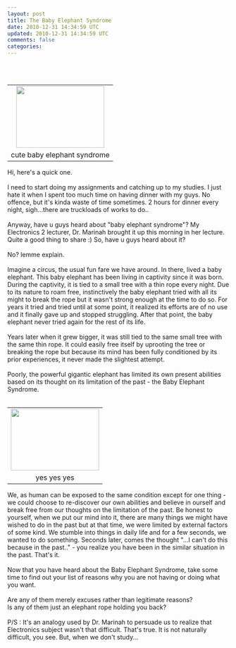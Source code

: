 ```yaml
---           
layout: post
title: The Baby Elephant Syndrome
date: 2010-12-31 14:34:59 UTC
updated: 2010-12-31 14:34:59 UTC
comments: false
categories: 
---
```


<div class="separator" style="clear: both; text-align: left;"></div><br /><br /><table cellpadding="0" cellspacing="0" class="tr-caption-container" style="float: left; margin-right: 1em; text-align: left;"><tbody><tr><td style="text-align: center;"><a href="http://1.bp.blogspot.com/_ikrmaHIoTiA/TR3pA9dTn7I/AAAAAAAAAIM/f--ypMUDhw8/s1600/41X2A7AEKFL._SL500_AA280_.jpg" imageanchor="1" style="clear: left; margin-bottom: 1em; margin-left: auto; margin-right: auto;"><img border="0" height="140" src="http://1.bp.blogspot.com/_ikrmaHIoTiA/TR3pA9dTn7I/AAAAAAAAAIM/f--ypMUDhw8/s1600/41X2A7AEKFL._SL500_AA280_.jpg" width="200" /></a></td></tr><tr><td class="tr-caption" style="text-align: center;">cute baby elephant syndrome</td></tr></tbody></table>Hi, here's a quick one.<br /><br />I need to start doing my assignments and catching up to my studies. I just hate it when I spent too much time on having dinner with my guys. No offence, but it's kinda waste of time sometimes. 2 hours for dinner&nbsp;every night, sigh...there are truckloads of works to do..<br /><br />Anyway, have u guys heard about "baby elephant syndrome"? My Electronics 2 lecturer, Dr. Marinah brought it up this morning in her lecture. Quite a good thing to share :) So,&nbsp;have u guys heard about it?<br /><br />No? lemme explain.<br /><br />Imagine a&nbsp;circus, the usual fun fare we have around. In there, lived a baby elephant. This baby elephant has been living in captivity since it was born. During the captivity, it is tied to a small tree with a thin rope every night. Due to its nature to roam free, instinctively the baby elephant tried with all its might to break the rope but it wasn't strong enough at the time to do so. For years it tried and tried until at some point, it realized its efforts are of no use and it finally gave up and stopped struggling. After that point, the baby elephant never tried again for the rest of its life.<br /><br />Years later when it grew bigger, it was still tied to the same small tree with the same thin rope. It could easily free itself by uprooting the tree or breaking the rope but because its mind has been fully conditioned by its prior experiences, it never made the slightest attempt.<br /><br />Poorly, the powerful gigantic elephant has limited its own present abilities based on its thought on its limitation of the past - the Baby Elephant Syndrome.<br /><div class="separator" style="clear: both; text-align: left;"></div><br /><table cellpadding="0" cellspacing="0" class="tr-caption-container" style="float: right; margin-left: 1em; text-align: left;"><tbody><tr><td style="text-align: center;"><a href="http://3.bp.blogspot.com/_ikrmaHIoTiA/TR3pmyZbuwI/AAAAAAAAAIQ/rxbBL5wwkzs/s1600/Positive+Attitude_100109a.jpg" imageanchor="1" style="clear: left; margin-bottom: 1em; margin-left: auto; margin-right: auto;"><img border="0" height="140" src="http://3.bp.blogspot.com/_ikrmaHIoTiA/TR3pmyZbuwI/AAAAAAAAAIQ/rxbBL5wwkzs/s1600/Positive+Attitude_100109a.jpg" width="200" /></a></td></tr><tr><td class="tr-caption" style="text-align: center;">yes yes yes</td></tr></tbody></table>We, as human can be exposed to the same condition except for one thing - we could choose to re-discover our own abilities and believe in ourself and break free from our thoughts on the limitation of the past. Be honest to yourself, when we put our mind into it, there are many things we might have wished to do in the past but at that time, we were limited by external factors of some kind. We stumble into things in daily life and for a few seconds, we wanted to do something. Seconds later, comes the thought "...I can't do this because in the past.." - you realize you have been in the similar situation in the past. That's it.<br /><br />Now that you have heard about the Baby Elephant Syndrome, take some time to find out your list of reasons why you are not having or doing what you want.<br /><br />Are any of them merely excuses rather than legitimate reasons?<br />Is any of them just an elephant rope holding you back?<br /><br />P/S : It's an analogy used by Dr. Marinah to persuade us to realize that Electronics subject wasn't that difficult. That's true. It is not naturally difficult, you see. But, when we don't study...